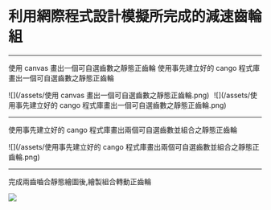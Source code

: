 # 利用網際程式設計模擬所完成的減速齒輪組





---

使用 canvas 畫出一個可自選齒數之靜態正齒輪                             使用事先建立好的 cango 程式庫畫出一個可自選齒數之靜態正齒輪

![](/assets/使用 canvas 畫出一個可自選齒數之靜態正齒輪.png)                                                 ![](/assets/使用事先建立好的 cango 程式庫畫出一個可自選齒數之靜態正齒輪.png)



---

使用事先建立好的 cango 程式庫畫出兩個可自選齒數並組合之靜態正齒輪

![](/assets/使用事先建立好的 cango 程式庫畫出兩個可自選齒數並組合之靜態正齒輪.png)

---

完成兩齒嚙合靜態繪圖後,繪製組合轉動正齒輪

![](/assets/1529290755062.gif)



